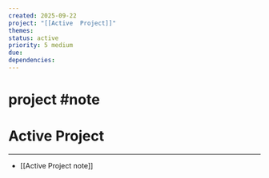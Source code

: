 ```yaml
---
created: 2025-09-22
project: "[[Active  Project]]"
themes:
status: active
priority: 5 medium
due:
dependencies:
---
```


# project #note

# Active Project

---

- [[Active Project note]]
